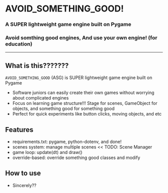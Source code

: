 # AVOID_SOMETHING_GOOD!
### A SUPER lightweight game engine built on Pygame
### Avoid somthing good engines, And use your own engine! (for education)

---

## What is this???????

`AVOID_SOMETHING_GOOD` (ASG) is SUPER lightweight game engine built on Pygame

- Software juniors can easily create their own games without worrying about complicated engines
- Focus on learning game structure!!! Stage for scenes, GameObject for objects, and something good for something good
- Perfect for quick experiments like button clicks, moving objects, and etc

## Features

- requirements.txt: pygame, python-dotenv, and done!
- scenes system: manage multiple scenes << TODO: Scene Manager
- game loop: update(dt) and draw()
- override-based: override something good classes and modify

## How to use
- Sincerely??